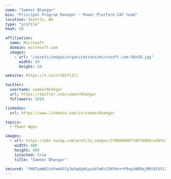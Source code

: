 ```yaml
---
name: "Sameer Bhangar"
bio: "Principal Program Manager - Power Platform CAT team"
location: Seattle, WA
type: "profile"
heat: 50

affiliation:
  name: Microsoft
  domain: microsoft.com
  images:
    - url: "/assets/images/organizations/microsoft.com-50x50.jpg"
      width: 50
      height: 50

website: https://t.co/nrTQtfl3ll

twitter:
  username: sameerbhangar
  url: https://twitter.com/sameerbhangar
  followers: 1019

linkedin:
  url: https://www.linkedin.com/in/sameerbhangar

topics:
  - Power Apps

images:
  - url: https://pbs.twimg.com/profile_images/378800000719674009/a36fe7ddfab1778b76e5793772e43798_400x400.jpeg
    width: 400
    height: 400
    isCached: true
    title: "Sameer Bhangar"

secured: "fNUTymWQJznFwmGO7y3whqdgAGyyxbTwKv12HfKe++P9vpcNKBejMDt4IUfi20ThORvu89R5vCGMay57JRshJ3a5zj3uF+qP7xIlQDX5AImjcV1tfpYV6HlDSWwfQ77Xrb7QUqU6+SZsyNgcAapCXm9rI6Ob7/0ZQB5H+SAHT7oE/rd4UQL9j/E5xKiezGT6ns6zHBDjO/EJ7QO7WZpcrSy7tiAQbiXinKLi/qMXeQi56nxOkItr067+mAjIYe+ikjM7Vz1lhJnX2bY8loT1yQpAxdS2rhFzx+YS5MGWooPnRgUzQ7ncuTNydWNbG9BSOEz9sEtD555FmyBNlsESdqvnDMb4iLpeL3hS+XEqsaz4KekyMCnfWmLITUl2zxqGiK/3363YWc3Uy8gbqgKXPAyALIpo12O9YqlrdeJ87do=;FD91r2eHyL71e1EngiGQgg=="
---
```


